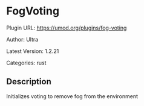 # FogVoting

Plugin URL: https://umod.org/plugins/fog-voting

Author: Ultra

Latest Version: 1.2.21

Categories: rust

## Description

Initializes voting to remove fog from the environment
